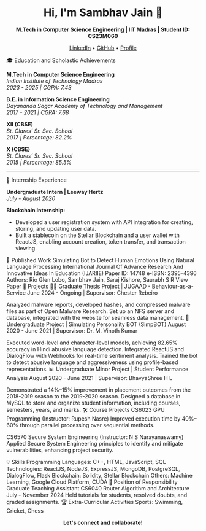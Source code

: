 <h1 align="center">Hi, I'm Sambhav Jain 👋</h1>
<p align="center">
  <strong>M.Tech in Computer Science Engineering | IIT Madras | Student ID: CS23M060</strong>
</p>
<p align="center">
  <a href="#LinkedIn">LinkedIn</a> •
  <a href="#GitHub">GitHub</a> •
  <a href="#Profile">Profile</a>
</p>
🎓 Education and Scholastic Achievements

**M.Tech in Computer Science Engineering**  
*Indian Institute of Technology Madras*  
*2023 - 2025 | CGPA: 7.43*

**B.E. in Information Science Engineering**  
*Dayananda Sagar Academy of Technology and Management*  
*2017 - 2021 | CGPA: 7.68*

**XII (CBSE)**  
*St. Clares’ Sr. Sec. School*  
*2017 | Percentage: 82.2%*

**X (CBSE)**  
*St. Clares’ Sr. Sec. School*  
*2015 | Percentage: 85.5%*

---

💼 Internship Experience

**Undergraduate Intern | Leeway Hertz**  
*July - August 2020*

**Blockchain Internship:**
- Developed a user registration system with API integration for creating, storing, and updating user data.
- Built a stablecoin on the Stellar Blockchain and a user wallet with ReactJS, enabling account creation, token transfer, and transaction viewing.

📜 Published Work
Simulating Bot to Detect Human Emotions Using Natural Language Processing
International Journal Of Advance Research And Innovative Ideas In Education (IJARIIE)
Paper ID: 14748
e-ISSN: 2395-4396
Authors: Rio Glen Lobo, Sambhav Jain, Saraj Kishore, Saurabh S R
View Paper
🔬 Projects
🧑‍💻 Graduate Thesis Project | JUGAAD - Behaviour-as-a-Service
June 2024 - Ongoing | Supervisor: Chester Rebeiro

Analyzed malware reports, developed hashes, and compressed malware files as part of Open Malware Research.
Set up an NFS server and database, integrated with the website for seamless data management.
🤖 Undergraduate Project | Simulating Personality BOT (SimpBOT)
August 2020 - June 2021 | Supervisor: Dr. M. Vinoth Kumar

Executed word-level and character-level models, achieving 82.65% accuracy in Hindi abusive language detection.
Integrated ReactJS and DialogFlow with Webhooks for real-time sentiment analysis.
Trained the bot to detect abusive language and aggressiveness using profile-based representations.
📊 Undergraduate Minor Project | Student Performance Analysis
August 2020 - June 2021 | Supervisor: BhavyaShree H L

Demonstrated a 14%–15% improvement in placement outcomes from the 2018-2019 season to the 2019-2020 season.
Designed a database in MySQL to store and organize student information, including courses, semesters, years, and marks.
🛠️ Course Projects
CS6023 GPU Programming (Instructor: Rupesh Nasre)
Improved execution time by 40%–60% through parallel processing over sequential methods.

CS6570 Secure System Engineering (Instructor: N S Narayanaswamy)
Applied Secure System Engineering principles to identify and mitigate vulnerabilities, enhancing project security.

💡 Skills
Programming Languages: C++, HTML, JavaScript, SQL
Technologies: ReactJS, NodeJS, ExpressJS, MongoDB, PostgreSQL, DialogFlow, Flask
Blockchain: Solidity, Stellar Blockchain
Others: Machine Learning, Google Cloud Platform, CUDA
🏅 Position of Responsibility
Graduate Teaching Assistant
CS6040 Router Algorithm and Architecture
July - November 2024
Held tutorials for students, resolved doubts, and graded assignments.
🏆 Extra-Curricular Activities
Sports: Swimming, Cricket, Chess
<p align="center">
  <strong>Let's connect and collaborate!</strong>
</p>
